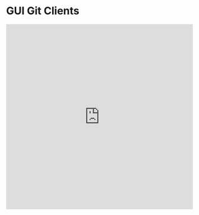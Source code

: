 # GUI Git Clients

<iframe width="100%" height="500" src="https://www.youtube.com/embed/IOrpHWIfNB0" title="2. GUI Git Clients" frameborder="0" allow="accelerometer; autoplay; clipboard-write; encrypted-media; gyroscope; picture-in-picture; web-share" allowfullscreen></iframe>
